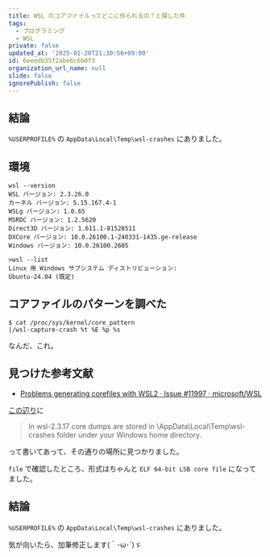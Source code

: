 ```yaml
---
title: WSL のコアファイルってどこに作られるの？と探した件
tags:
  - プログラミング
  - WSL
private: false
updated_at: '2025-01-20T21:30:56+09:00'
id: 6eeedb35f2abe6c6b0f3
organization_url_name: null
slide: false
ignorePublish: false
---
```

## 結論

`%USERPROFILE%` の `AppData\Local\Temp\wsl-crashes` にありました。

## 環境

```
wsl --version
WSL バージョン: 2.3.26.0
カーネル バージョン: 5.15.167.4-1
WSLg バージョン: 1.0.65
MSRDC バージョン: 1.2.5620
Direct3D バージョン: 1.611.1-81528511
DXCore バージョン: 10.0.26100.1-240331-1435.ge-release
Windows バージョン: 10.0.26100.2605
```

```
>wsl --list
Linux 用 Windows サブシステム ディストリビューション:
Ubuntu-24.04 (既定)
```

## コアファイルのパターンを調べた

```
$ cat /proc/sys/kernel/core_pattern
|/wsl-capture-crash %t %E %p %s
```

なんだ、これ。

## 見つけた参考文献

- [Problems generating corefiles with WSL2 · Issue #11997 · microsoft/WSL](https://github.com/microsoft/WSL/issues/11997)

[この辺り](https://github.com/microsoft/WSL/issues/11997#issuecomment-2351356656)に

> In wsl-2.3.17 core dumps are stored in \AppData\Local\Temp\wsl-crashes folder under your Windows home directory.

って書いてあって、その通りの場所に見つかりました。

`file` で確認したところ、形式はちゃんと `ELF 64-bit LSB core file` になってました。

## 結論

`%USERPROFILE%` の `AppData\Local\Temp\wsl-crashes` にありました。

気が向いたら、加筆修正します(｀･ω･´)ゞ
